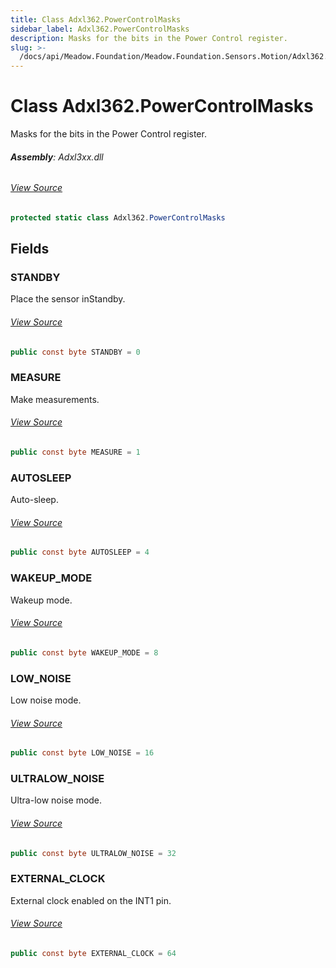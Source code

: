 ```yaml
---
title: Class Adxl362.PowerControlMasks
sidebar_label: Adxl362.PowerControlMasks
description: Masks for the bits in the Power Control register.
slug: >-
  /docs/api/Meadow.Foundation/Meadow.Foundation.Sensors.Motion/Adxl362.PowerControlMasks
---
```

# Class Adxl362.PowerControlMasks
Masks for the bits in the Power Control register.

###### **Assembly**: Adxl3xx.dll
###### [View Source](https://github.com/WildernessLabs/Meadow.Foundation.git/blob/develop/Source/Meadow.Foundation.Peripherals/Sensors.Motion.Adxl3xx/Driver/Drivers/Adxl362_Extras/Adxl362.PowerControlMasks.cs#L8)
```csharp title="Declaration"
protected static class Adxl362.PowerControlMasks
```
## Fields
### STANDBY
Place the sensor inStandby.
###### [View Source](https://github.com/WildernessLabs/Meadow.Foundation.git/blob/develop/Source/Meadow.Foundation.Peripherals/Sensors.Motion.Adxl3xx/Driver/Drivers/Adxl362_Extras/Adxl362.PowerControlMasks.cs#L13)
```csharp title="Declaration"
public const byte STANDBY = 0
```
### MEASURE
Make measurements.
###### [View Source](https://github.com/WildernessLabs/Meadow.Foundation.git/blob/develop/Source/Meadow.Foundation.Peripherals/Sensors.Motion.Adxl3xx/Driver/Drivers/Adxl362_Extras/Adxl362.PowerControlMasks.cs#L18)
```csharp title="Declaration"
public const byte MEASURE = 1
```
### AUTOSLEEP
Auto-sleep.
###### [View Source](https://github.com/WildernessLabs/Meadow.Foundation.git/blob/develop/Source/Meadow.Foundation.Peripherals/Sensors.Motion.Adxl3xx/Driver/Drivers/Adxl362_Extras/Adxl362.PowerControlMasks.cs#L23)
```csharp title="Declaration"
public const byte AUTOSLEEP = 4
```
### WAKEUP_MODE
Wakeup mode.
###### [View Source](https://github.com/WildernessLabs/Meadow.Foundation.git/blob/develop/Source/Meadow.Foundation.Peripherals/Sensors.Motion.Adxl3xx/Driver/Drivers/Adxl362_Extras/Adxl362.PowerControlMasks.cs#L28)
```csharp title="Declaration"
public const byte WAKEUP_MODE = 8
```
### LOW_NOISE
Low noise mode.
###### [View Source](https://github.com/WildernessLabs/Meadow.Foundation.git/blob/develop/Source/Meadow.Foundation.Peripherals/Sensors.Motion.Adxl3xx/Driver/Drivers/Adxl362_Extras/Adxl362.PowerControlMasks.cs#L33)
```csharp title="Declaration"
public const byte LOW_NOISE = 16
```
### ULTRALOW_NOISE
Ultra-low noise mode.
###### [View Source](https://github.com/WildernessLabs/Meadow.Foundation.git/blob/develop/Source/Meadow.Foundation.Peripherals/Sensors.Motion.Adxl3xx/Driver/Drivers/Adxl362_Extras/Adxl362.PowerControlMasks.cs#L38)
```csharp title="Declaration"
public const byte ULTRALOW_NOISE = 32
```
### EXTERNAL_CLOCK
External clock enabled on the INT1 pin.
###### [View Source](https://github.com/WildernessLabs/Meadow.Foundation.git/blob/develop/Source/Meadow.Foundation.Peripherals/Sensors.Motion.Adxl3xx/Driver/Drivers/Adxl362_Extras/Adxl362.PowerControlMasks.cs#L43)
```csharp title="Declaration"
public const byte EXTERNAL_CLOCK = 64
```
